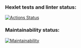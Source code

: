 ### Hexlet tests and linter status:

[![Actions Status](https://github.com/gozhon/frontend-project-44/actions/workflows/hexlet-check.yml/badge.svg)](https://github.com/gozhon/frontend-project-44/actions)

### Maintainability status:

[![Maintainability](https://api.codeclimate.com/v1/badges/302bbe2fab8e8eb237a2/maintainability)](https://codeclimate.com/github/gozhon/frontend-project-44/maintainability)
